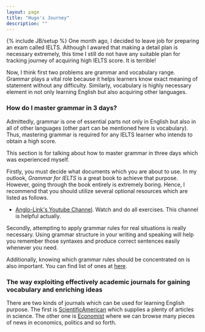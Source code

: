 ```yaml
---
layout: page
title: "Hugo's Journey"
description: ""
---
```

{% include JB/setup %}
One month ago, I decided to leave job for preparing an exam called IELTS. Although I awared that making a detail plan is necessary extremely, this time I still do not have any suitable plan for tracking journey of acquiring high IELTS score. It is terrible! 

Now, I think first two problems are grammar and vocabulary range. Grammar plays a vital role because it helps learners know exact meaning of statement without any difficulty. Similarly, vocabulary is highly necessary element in not only learning English but also acquiring other languages. 




### How do I master grammar in 3 days?
Admittedly, grammar is one of essential parts not only in English but also in all of other languages (other part can be mentioned here is vocabulary). Thus, mastering grammar is required for any IELTS learner who intends to obtain a high score.

This section is for talking about how to master grammar in three days which was experienced myself.

Firstly, you must decide what documents which you are about to use. In my outlook, _Grammar for IELTS_ is a great book to achieve that purpose. However, going through the book entirely is extremely boring. Hence, I recommend that you should utilize several optional resources which are listed as follows. 

- [Anglo-Link's Youtube Channel](http://www.youtube.com/user/MinooAngloLink?feature=watch). Watch and do all exercises. This channel is helpful actually.

Secondly, attempting to apply grammar rules for real situations is really necessary. Using grammar structure in your writing and speaking will help you remember those syntaxes and  produce correct sentences easily whenever you need.

Additionally, knowing which grammar rules should be concentrated on is also important. You can find list of ones at [here](http://hugo53.github.io/pages/ielts/index.html).

### The way exploiting effectively academic journals for gaining vocabulary and enriching ideas
There are two kinds of journals which can be used for learning English purpose. The first is [ScientificAmerican](http://www.scientificamerican.com/) which supplies a plenty of articles in science. The other one is [Economist](http://www.economist.com/) where we can browse many pieces of news in economics, politics and so forth.
